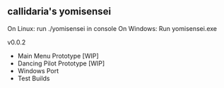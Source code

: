 <h2>callidaria's yomisensei</h2>

On Linux: run ./yomisensei in console
On Windows: Run yomisensei.exe

v0.0.2
- Main Menu Prototype [WIP]
- Dancing Pilot Prototype [WIP]
- Windows Port
- Test Builds